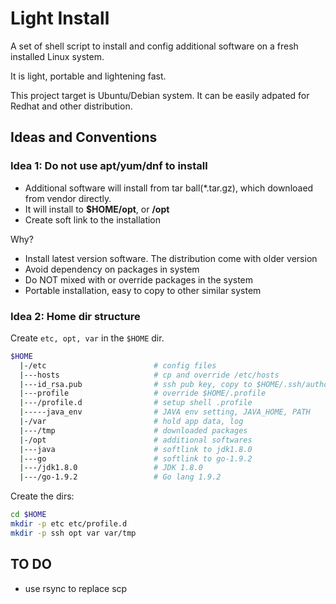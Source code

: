 # Light Install
A set of shell script to install and config additional software on a fresh installed Linux system. 

It is light, portable and lightening fast.

This project target is Ubuntu/Debian system. It can be easily adpated for Redhat and other distribution.

## Ideas and Conventions

### Idea 1: Do not use apt/yum/dnf to install
- Additional software will install from tar ball(*.tar.gz), which downloaed from vendor directly.
- It will install to **$HOME/opt**, or **/opt**
- Create soft link to the installation

Why?
- Install latest version software. The distribution come with older version
- Avoid dependency on packages in system
- Do NOT mixed with or override packages in the system
- Portable installation, easy to copy to other similar system


### Idea 2: Home dir structure
Create ```etc, opt, var``` in the ```$HOME``` dir.
```bash
$HOME
  |-/etc                        # config files
  |---hosts                     # cp and override /etc/hosts
  |---id_rsa.pub                # ssh pub key, copy to $HOME/.ssh/authorized_keys
  |---profile                   # override $HOME/.profile
  |---/profile.d                # setup shell .profile
  |-----java_env                # JAVA env setting, JAVA_HOME, PATH
  |-/var                        # hold app data, log
  |---/tmp                      # downloaded packages
  |-/opt                        # additional softwares
  |---java                      # softlink to jdk1.8.0
  |---go                        # softlink to go-1.9.2
  |---/jdk1.8.0                 # JDK 1.8.0
  |---/go-1.9.2                 # Go lang 1.9.2
```

Create the dirs:
```bash
cd $HOME
mkdir -p etc etc/profile.d
mkdir -p ssh opt var var/tmp
```


## TO DO
- use rsync to replace scp
